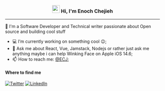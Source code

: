 <h3 align="center">
  <img src="https://media.giphy.com/media/hvRJCLFzcasrR4ia7z/giphy.gif" width="25px"> Hi, I'm Enoch Chejieh
</h3>

<hr>

🚀 I'm a Software Developer and Technical writer passionate about Open source and building cool stuff 

- 💻 I’m currently working on something cool :wink:;
- 💬 Ask me about React, Vue, Jamstack, Nodejs or rather just ask me anything maybe i can help Winking Face on Apple iOS 14.6;
- 📫 How to reach me: [@ECJ](https://twitter.com/EnochChejieh);

<h4>Where to find me</h4>

<a href="https://twitter.com/EnochChejieh" target="_blank"><img alt="Twitter" src="https://img.shields.io/badge/twitter-%231DA1F2.svg?&style=for-the-badge&logo=twitter&logoColor=white" /></a> 
<a href="https://www.linkedin.com/in/enoch-chejieh-a39652155/" target="_blank"><img alt="LinkedIn" src="https://img.shields.io/badge/linkedin-%230077B5.svg?&style=for-the-badge&logo=linkedin&logoColor=white" /></a>
